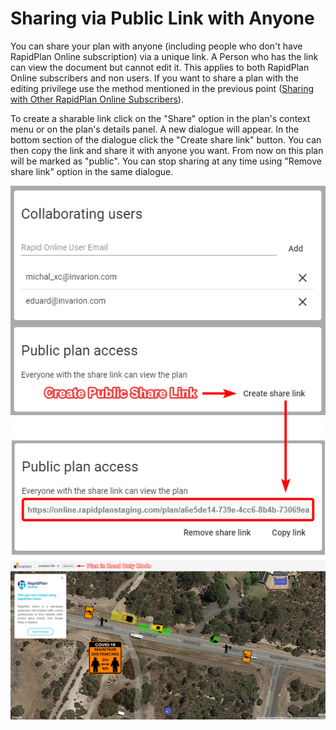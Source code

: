 # Sharing via Public Link with Anyone

You can share your plan with anyone (including people who don't have RapidPlan Online subscription) via a unique link. A Person who has the link can view the document but cannot edit it. This applies to both RapidPlan Online subscribers and non users. If you want to share a plan with the editing privilege use the method mentioned in the previous point ([Sharing with Other RapidPlan Online Subscribers](3.8.1%20Sharing%20with%20Other%20RapidPlan%20Online%20Subscribers.md)).

To create a sharable link click on the "Share" option in the plan's context menu or on the plan's details panel. A new dialogue will appear. In the bottom section of the dialogue click the "Create share link" button. You can then copy the link and share it with anyone you want. From now on this plan will be marked as "public". You can stop sharing at any time using "Remove share link" option in the same dialogue.

![Create Public Link](./assets/Creating_Public_Link.png)
![Plan in Read Only Mode](./assets/Plan_In_Read_Only_Mode.png)
